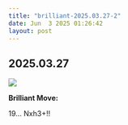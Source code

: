 ```yaml
---
title: "brilliant-2025.03.27-2"
date: Jun  3 2025 01:26:42
layout: post
---
```


## 2025.03.27

![](/images/brilliant-2025.03.27-2.png)

**Brilliant Move:**

19... Nxh3+!!
